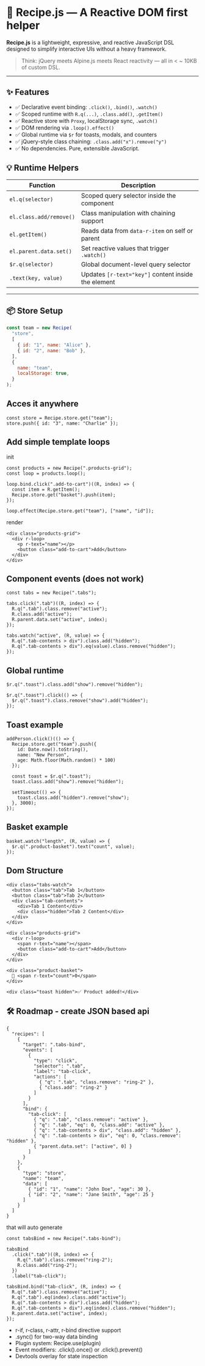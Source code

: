 # 🍳 Recipe.js — A Reactive DOM first helper

**Recipe.js** is a lightweight, expressive, and reactive JavaScript DSL designed to simplify interactive UIs without a heavy framework.

> Think: jQuery meets Alpine.js meets React reactivity — all in < ~ 10KB of custom DSL.

---

## ✨ Features

- ✅ Declarative event binding: `.click()`, `.bind()`, `.watch()`
- ✅ Scoped runtime with `R.q(...)`, `.class.add()`, `.getItem()`
- ✅ Reactive store with `Proxy`, localStorage sync, `.watch()`
- ✅ DOM rendering via `.loop().effect()`
- ✅ Global runtime via `$r` for toasts, modals, and counters
- ✅ jQuery-style class chaining: `.class.add("x").remove("y")`
- ✅ No dependencies. Pure, extensible JavaScript.

## 💡 Runtime Helpers

| Function                | Description                                         |
| ----------------------- | --------------------------------------------------- |
| `el.q(selector)`        | Scoped query selector inside the component          |
| `el.class.add/remove()` | Class manipulation with chaining support            |
| `el.getItem()`          | Reads data from `data-r-item` on self or parent     |
| `el.parent.data.set()`  | Set reactive values that trigger `.watch()`         |
| `$r.q(selector)`        | Global document-level query selector                |
| `.text(key, value)`     | Updates `[r-text="key"]` content inside the element |

---

## 📦 Store Setup

```js
const team = new Recipe(
  "store",
  [
    { id: "1", name: "Alice" },
    { id: "2", name: "Bob" },
  ],
  {
    name: "team",
    localStorage: true,
  }
);
```

## Acces it anywhere

```
const store = Recipe.store.get("team");
store.push({ id: "3", name: "Charlie" });
```

## Add simple template loops

init

```
const products = new Recipe(".products-grid");
const loop = products.loop();

loop.bind.click(".add-to-cart")((R, index) => {
  const item = R.getItem();
  Recipe.store.get("basket").push(item);
});

loop.effect(Recipe.store.get("team"), ["name", "id"]);
```

render

```
<div class="products-grid">
  <div r-loop>
    <p r-text="name"></p>
    <button class="add-to-cart">Add</button>
  </div>
</div>
```

## Component events (does not work)

```
const tabs = new Recipe(".tabs");

tabs.click(".tab")((R, index) => {
  R.q(".tab").class.remove("active");
  R.class.add("active");
  R.parent.data.set("active", index);
});

tabs.watch("active", (R, value) => {
  R.q(".tab-contents > div").class.add("hidden");
  R.q(".tab-contents > div").eq(value).class.remove("hidden");
});
```

## Global runtime

```
$r.q(".toast").class.add("show").remove("hidden");

$r.q(".toast").click(() => {
  $r.q(".toast").class.remove("show").add("hidden");
});
```

## Toast example

```
addPerson.click()(() => {
  Recipe.store.get("team").push({
    id: Date.now().toString(),
    name: "New Person",
    age: Math.floor(Math.random() * 100)
  });

  const toast = $r.q(".toast");
  toast.class.add("show").remove("hidden");

  setTimeout(() => {
    toast.class.add("hidden").remove("show");
  }, 3000);
});
```

## Basket example

```
basket.watch("length", (R, value) => {
  $r.q(".product-basket").text("count", value);
});
```

## Dom Structure

```
<div class="tabs-watch">
  <button class="tab">Tab 1</button>
  <button class="tab">Tab 2</button>
  <div class="tab-contents">
    <div>Tab 1 Content</div>
    <div class="hidden">Tab 2 Content</div>
  </div>
</div>

<div class="products-grid">
  <div r-loop>
    <span r-text="name"></span>
    <button class="add-to-cart">Add</button>
  </div>
</div>

<div class="product-basket">
  🧺 <span r-text="count">0</span>
</div>

<div class="toast hidden">✅ Product added!</div>
```

## 🛠 Roadmap - create JSON based api

```
{
  "recipes": [
    {
      "target": ".tabs-bind",
      "events": [
        {
          "type": "click",
          "selector": ".tab",
          "label": "tab-click",
          "actions": [
            { "q": ".tab", "class.remove": "ring-2" },
            { "class.add": "ring-2" }
          ]
        }
      ],
      "bind": {
        "tab-click": [
          { "q": ".tab", "class.remove": "active" },
          { "q": ".tab", "eq": 0, "class.add": "active" },
          { "q": ".tab-contents > div", "class.add": "hidden" },
          { "q": ".tab-contents > div", "eq": 0, "class.remove": "hidden" },
          { "parent.data.set": ["active", 0] }
        ]
      }
    },
    {
      "type": "store",
      "name": "team",
      "data": [
        { "id": "1", "name": "John Doe", "age": 30 },
        { "id": "2", "name": "Jane Smith", "age": 25 }
      ]
    }
  ]
}
```

that will auto generate

```
const tabsBind = new Recipe(".tabs-bind");

tabsBind
  .click(".tab")((R, index) => {
    R.q(".tab").class.remove("ring-2");
    R.class.add("ring-2");
  })
  .label("tab-click");

tabsBind.bind("tab-click", (R, index) => {
  R.q(".tab").class.remove("active");
  R.q(".tab").eq(index).class.add("active");
  R.q(".tab-contents > div").class.add("hidden");
  R.q(".tab-contents > div").eq(index).class.remove("hidden");
  R.parent.data.set("active", index);
});
```

- r-if, r-class, r-attr, r-bind directive support
- .sync() for two-way data binding
- Plugin system: Recipe.use(plugin)
- Event modifiers: .click().once() or .click().prevent()
- Devtools overlay for state inspection
